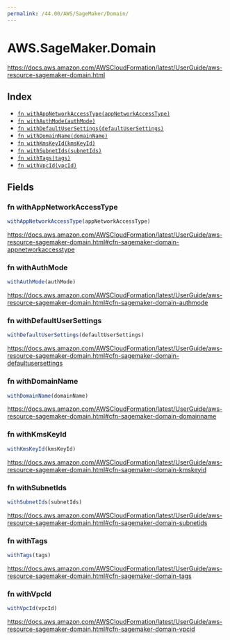 ```yaml
---
permalink: /44.00/AWS/SageMaker/Domain/
---
```


# AWS.SageMaker.Domain

https://docs.aws.amazon.com/AWSCloudFormation/latest/UserGuide/aws-resource-sagemaker-domain.html

## Index

* [`fn withAppNetworkAccessType(appNetworkAccessType)`](#fn-withappnetworkaccesstype)
* [`fn withAuthMode(authMode)`](#fn-withauthmode)
* [`fn withDefaultUserSettings(defaultUserSettings)`](#fn-withdefaultusersettings)
* [`fn withDomainName(domainName)`](#fn-withdomainname)
* [`fn withKmsKeyId(kmsKeyId)`](#fn-withkmskeyid)
* [`fn withSubnetIds(subnetIds)`](#fn-withsubnetids)
* [`fn withTags(tags)`](#fn-withtags)
* [`fn withVpcId(vpcId)`](#fn-withvpcid)

## Fields

### fn withAppNetworkAccessType

```ts
withAppNetworkAccessType(appNetworkAccessType)
```

https://docs.aws.amazon.com/AWSCloudFormation/latest/UserGuide/aws-resource-sagemaker-domain.html#cfn-sagemaker-domain-appnetworkaccesstype

### fn withAuthMode

```ts
withAuthMode(authMode)
```

https://docs.aws.amazon.com/AWSCloudFormation/latest/UserGuide/aws-resource-sagemaker-domain.html#cfn-sagemaker-domain-authmode

### fn withDefaultUserSettings

```ts
withDefaultUserSettings(defaultUserSettings)
```

https://docs.aws.amazon.com/AWSCloudFormation/latest/UserGuide/aws-resource-sagemaker-domain.html#cfn-sagemaker-domain-defaultusersettings

### fn withDomainName

```ts
withDomainName(domainName)
```

https://docs.aws.amazon.com/AWSCloudFormation/latest/UserGuide/aws-resource-sagemaker-domain.html#cfn-sagemaker-domain-domainname

### fn withKmsKeyId

```ts
withKmsKeyId(kmsKeyId)
```

https://docs.aws.amazon.com/AWSCloudFormation/latest/UserGuide/aws-resource-sagemaker-domain.html#cfn-sagemaker-domain-kmskeyid

### fn withSubnetIds

```ts
withSubnetIds(subnetIds)
```

https://docs.aws.amazon.com/AWSCloudFormation/latest/UserGuide/aws-resource-sagemaker-domain.html#cfn-sagemaker-domain-subnetids

### fn withTags

```ts
withTags(tags)
```

https://docs.aws.amazon.com/AWSCloudFormation/latest/UserGuide/aws-resource-sagemaker-domain.html#cfn-sagemaker-domain-tags

### fn withVpcId

```ts
withVpcId(vpcId)
```

https://docs.aws.amazon.com/AWSCloudFormation/latest/UserGuide/aws-resource-sagemaker-domain.html#cfn-sagemaker-domain-vpcid